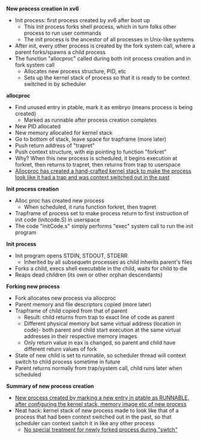 **New process creation in xv6**
- Init process: first process created by xv6 after boot up
    * This init process forks shell process, which in turn folks other process to run user commands
    * The init process is the ancestor of all processes in Unix-like systems
- After init, every other process is created by the fork system call, where a parent forks/spawns a child process
- The function "allocproc" called during both init process creation and in fork system call
    * Allocates new process structure, PID, etc
    * Sets up the kernel stack of process so that it is ready to be context switched in by scheduler

**allocproc**
- Find unused entry in ptable, mark it as embryo (means process is being created)
    * Marked as runnable after process creation completes
- New PID allocated
- New memory allocated for kernel stack
- Go to bottom of stack, leave space for trapframe (more later)
- Push return address of "trapret"
- Push context structure, with eip pointing to function "forkret"
- Why? When this new process is scheduled, it begins execution at forkret, then returns to trapret, then returns from trap to userspace
- <u>Allocproc has created a hand-crafted kernel stack to make the process look like it had a trap and was context switched out in the past</u>

**Init process creation**
- Alloc proc has created new process
    * When scheduled, it runs function forkret, then trapret
- Trapframe of process set to make process return to first instruction of init code (initcode.S) in userspace
- The code "initCode.s" simply performs "exec" system call to run the init program

**Init process**
- Init program opens STDIN, STDOUT, STDERR
    - Inherited by all subsequetn processes as child inherits parent's files
- Forks a child, execs shell executable in the child, waits for child to die
- Reaps dead children (its own or other orphan descendants)

**Forking new process**
- Fork allocates new process via allocproc
- Parent memory and file descriptors copied (more later)
- Trapframe of child copied from that of parent
    * Result: child returns from trap to exact line of code as parent
    * Different physical memory but same virtual address (location in code)- both parent and child start execution at the same virtual addresses in their respective memory images
    * Only return value in eax is changed, so parent and child have different return values of fork
- State of new child is set to runnable, so scheduler thread will context switch to child process sometime in future
- Parent returns normally from trap/system call, child runs later when scheduled

**Summary of new process creation**
- <u>New process created by marking a new entry in ptable as RUNNABLE, after configuring the kernel stack, memory image etc of new process</u>
- Neat hack: kernel stack of new process made to look like that of a process that had been context switched out in the past, so that scheduler can context switch it in like any other process
    * <u>No special treatment for newly forked process during "swtch"</u>